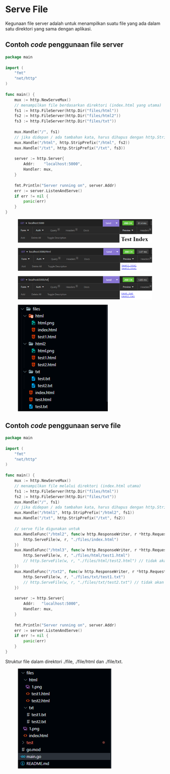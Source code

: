 # Serve File

Kegunaan file server adalah untuk menampilkan suatu file yang ada dalam satu direktori yang sama dengan aplikasi.

## Contoh _code_ penggunaan file server

```go
package main

import (
	"fmt"
	"net/http"
)

func main() {
	mux := http.NewServeMux()
	// menampilkan file berdasarkan direktori (index.html yang utama)
	fs1 := http.FileServer(http.Dir("files/html"))
	fs2 := http.FileServer(http.Dir("files/html2"))
	fs3 := http.FileServer(http.Dir("files/txt"))

	mux.Handle("/", fs1)
	// jika didepan / ada tambahan kata, harus dihapus dengan http.StripPrefix
	mux.Handle("/html", http.StripPrefix("/html", fs2))
	mux.Handle("/txt", http.StripPrefix("/txt", fs3))

	server := http.Server{
		Addr:    "localhost:5000",
		Handler: mux,
	}

	fmt.Println("Server running on", server.Addr)
	err := server.ListenAndServe()
	if err != nil {
		panic(err)
	}
}
```

<figure><img src="../.gitbook/assets/1 (8).png" alt=""><figcaption></figcaption></figure>

<figure><img src="../.gitbook/assets/2.png" alt=""><figcaption></figcaption></figure>

<figure><img src="../.gitbook/assets/3.png" alt=""><figcaption></figcaption></figure>

<figure><img src="../.gitbook/assets/file.png" alt=""><figcaption></figcaption></figure>

## Contoh _code_ penggunaan serve file

```go
package main

import (
	"fmt"
	"net/http"
)

func main() {
	mux := http.NewServeMux()
	// menampilkan file melalui direktori (index.html utama)
	fs1 := http.FileServer(http.Dir("files/html"))
	fs2 := http.FileServer(http.Dir("files/txt"))
	mux.Handle("/", fs1)
	// jika didepan / ada tambahan kata, harus dihapus dengan http.StripPrefix
	mux.Handle("/html1", http.StripPrefix("/html2", fs1))
	mux.Handle("/txt", http.StripPrefix("/txt", fs2))

	// serve file digunakan untuk 
	mux.HandleFunc("/html2", func(w http.ResponseWriter, r *http.Request) {
		http.ServeFile(w, r, "./files/index.html")
	})
	mux.HandleFunc("/html3", func(w http.ResponseWriter, r *http.Request) {
		http.ServeFile(w, r, "./files/html/test1.html")
		// http.ServeFile(w, r, "./files/html/test2.html") // tidak akan ditampilkan
	})
	mux.HandleFunc("/txt2", func(w http.ResponseWriter, r *http.Request) {
		http.ServeFile(w, r, "./files/txt/test1.txt")
		// http.ServeFile(w, r, "./files/txt/test2.txt") // tidak akan ditampilkan
	})

	server := http.Server{
		Addr: 	"localhost:5000",
		Handler: mux,
	}

	fmt.Println("Server running on", server.Addr)
	err := server.ListenAndServe()
	if err != nil {
		panic(err)
	}
}
```

Struktur file dalam direktori ./file, ./file/html dan ./file/txt.

<figure><img src="../.gitbook/assets/folder file serve (1).png" alt=""><figcaption></figcaption></figure>
